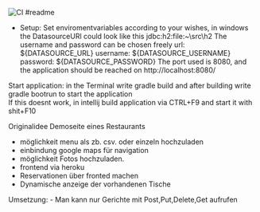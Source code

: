 ![CI](https://github.com/rostorare/restaurant/actions/workflows/tests.yml/badge.svg)
#readme
- Setup:
  Set enviromentvariables according to your wishes, in windows the DatasourceURl could look like this
  jdbc:h2:file:~\src\h2
  The username and password can be chosen freely
  url: ${DATASOURCE_URL}
  username: ${DATASOURCE_USERNAME}
  password: ${DATASOURCE_PASSWORD}
  The port used is 8080, and the application should be reached on http://localhost:8080/
  

Start application:
    in the Terminal write gradle build
    and after building write gradle bootrun to start the application    
    If this doesnt work, in intellij  build  application via CTRL+F9 and start it with  shit+F10

Originalidee
Demoseite eines Restaurants
- möglichkeit menu als zb. csv. oder einzeln hochzuladen
- einbindung google maps für navigation
- möglichkeit Fotos hochzuladen.
- frontend via heroku
- Reservationen über fronted machen
- Dynamische anzeige der vorhandenen Tische

Umsetzung:
    - Man kann nur Gerichte mit Post,Put,Delete,Get aufrufen
    
